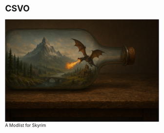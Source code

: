 # CSVO
![alt text](https://github.com/InTheBottle/CSVO/blob/main/Resources/bottlerim.webp)
A Modlist for Skyrim
